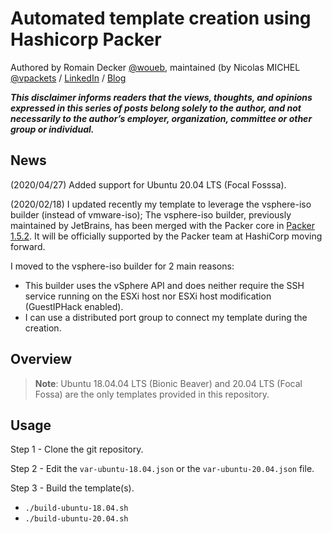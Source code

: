 # Automated template creation using Hashicorp Packer

Authored by Romain Decker [@woueb](https://github.com/cloudmaniac), maintained (by Nicolas MICHEL [@vpackets](https://twitter.com/vpackets) / [LinkedIn](https://www.linkedin.com/in/mclnicolas/) / [Blog](http://vpackets.net/) 

_**This disclaimer informs readers that the views, thoughts, and opinions expressed in this series of posts belong solely to the author, and not necessarily to the author’s employer, organization, committee or other group or individual.**_

## News

(2020/04/27) Added support for Ubuntu 20.04 LTS (Focal Fosssa).

(2020/02/18) I updated recently my template to leverage the vsphere-iso builder (instead of vmware-iso); The vsphere-iso builder, previously maintained by JetBrains, has been merged with the Packer core in [Packer 1.5.2](https://github.com/hashicorp/packer/blob/v1.5.4/CHANGELOG.md#152-february-12-2020). It will be officially supported by the Packer team at HashiCorp moving forward.

I moved to the vsphere-iso builder for 2 main reasons:
* This builder uses the vSphere API and does neither require the SSH service running on the ESXi host nor ESXi host modification (GuestIPHack enabled).
* I can use a distributed port group to connect my template during the creation.

## Overview

> **Note**: Ubuntu 18.04.04 LTS (Bionic Beaver) and 20.04 LTS (Focal Fossa) are the only templates provided in this repository.

## Usage

Step 1 - Clone the git repository.

Step 2 - Edit the `var-ubuntu-18.04.json` or the `var-ubuntu-20.04.json` file.

Step 3 - Build the template(s).

* `./build-ubuntu-18.04.sh`
* `./build-ubuntu-20.04.sh`
